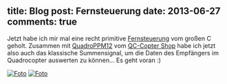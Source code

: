 title: Blog
post: Fernsteuerung
date: 2013-06-27
comments: true
---

Jetzt habe ich mir mal eine recht primitive [Fernsteuerung][conrad] vom großen C geholt. Zusammen mit [QuadroPPM12][anleitung] vom [QC-Copter Shop][shop] habe ich jetzt also auch das klassische Summensignal, um die Daten des Empfängers im Quadrocopter auswerten zu können... Es geht voran :)

[![Foto][small]][big]
[![Foto][small2]][big2]

 [small]: img/transmitter_small.jpg
 [big]: img/transmitter.jpg
 [small2]: img/receiver_small.jpg
 [big2]: img/receiver.jpg
 [anleitung]: http://www.qc-copter.de/wiki/index.php?title=Bedienung_Quadroppm12
 [shop]: http://qc-copter.de/shop/index.php?a=10
 [conrad]: http://www.conrad.de/ce/de/product/206501/
